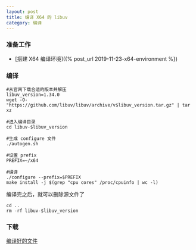 ```yaml
---
layout: post
title: 编译 X64 的 libuv
category: 编译
---
```


### 准备工作
- [搭建 X64 编译环境]({% post_url 2019-11-23-x64-environment %})

### 编译
```shell
#从官网下载合适的版本并解压
libuv_version=1.34.0
wget -O- "https://github.com/libuv/libuv/archive/v$libuv_version.tar.gz" | tar xz

#进入编译目录
cd libuv-$libuv_version

#生成 configure 文件
./autogen.sh

#设置 prefix
PREFIX=~/x64

#编译
./configure --prefix=$PREFIX
make install -j $(grep "cpu cores" /proc/cpuinfo | wc -l)
```

编译完之后，就可以删除源文件了
```shell
cd ..
rm -rf libuv-$libuv_version
```

### 下载
[编译好的文件](/assets/x64-libuv.tgz)

